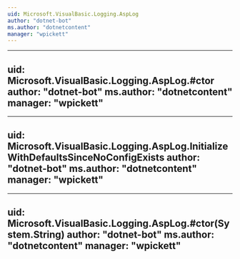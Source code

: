 ```yaml
---
uid: Microsoft.VisualBasic.Logging.AspLog
author: "dotnet-bot"
ms.author: "dotnetcontent"
manager: "wpickett"
---
```


---
uid: Microsoft.VisualBasic.Logging.AspLog.#ctor
author: "dotnet-bot"
ms.author: "dotnetcontent"
manager: "wpickett"
---

---
uid: Microsoft.VisualBasic.Logging.AspLog.InitializeWithDefaultsSinceNoConfigExists
author: "dotnet-bot"
ms.author: "dotnetcontent"
manager: "wpickett"
---

---
uid: Microsoft.VisualBasic.Logging.AspLog.#ctor(System.String)
author: "dotnet-bot"
ms.author: "dotnetcontent"
manager: "wpickett"
---
